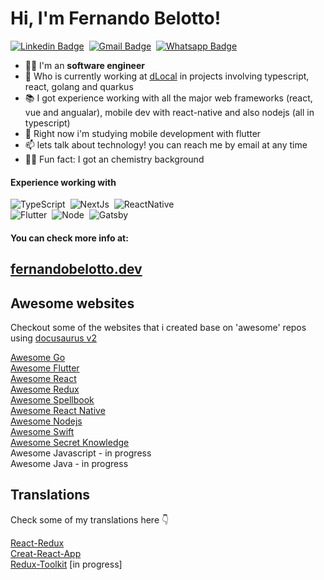 

# Hi, I'm Fernando Belotto!
[![Linkedin Badge](https://img.shields.io/badge/-LinkedIn-0077B5?style=flat&logo=Linkedin&logoColor=white&link=https://www.linkedin.com/in/fernando-gabriel-bosco/)](https://www.linkedin.com/in/fernando-gabriel-bosco/)&nbsp;
[![Gmail Badge](https://img.shields.io/badge/-Gmail-c5392a?style=flat&logo=Gmail&logoColor=white&link=mailto:fernando.bbosco@gmail.com)](mailto:fernando.bbosco@gmail.com)&nbsp;
[![Whatsapp Badge](https://img.shields.io/badge/-Whatsapp-2DB540?style=flat&labelColor=whatsapp&logo=whatsapp&logoColor=white&link=https://api.whatsapp.com/send?phone=5519997773727)](https://api.whatsapp.com/send?phone=5519997773727)&nbsp;

- 👨‍💻  I'm an **software engineer**  
- 🚀  Who is currently working at [dLocal](https://dlocal.com) in projects involving typescript, react, golang and quarkus
- 📚  I got experience working with all the major web frameworks (react, vue and angualar), mobile dev with react-native and also nodejs (all in typescript)
- 📝  Right now i'm studying mobile development with flutter
- 📫  lets talk about technology! you can reach me by email at any time
- 👨‍🔬  Fun fact: I got an chemistry background



#### Experience working with
![TypeScript](https://img.shields.io/badge/-TypeScript-007ACC?style=flat&logoColor=fff&logo=typescript)&nbsp;
![NextJs](https://img.shields.io/badge/-Nextjs-ffffff?style=flat&logoColor=fff&logo=nextjs)&nbsp;
![ReactNative](https://img.shields.io/badge/-React_Native-18BCEE?style=flat&logoColor=fff&logo=react)&nbsp;<br/>
![Flutter](https://img.shields.io/badge/-Flutter-84D6F8?style=flat&logoColor=fff&logo=flutter)&nbsp;
![Node](https://img.shields.io/badge/-Node.js-5B9856?style=flat&logoColor=fff&logo=node.js)&nbsp;
![Gatsby](https://img.shields.io/badge/-Gatsby-643195?style=flat&logoColor=fff&logo=gatsby)&nbsp;


#### You can check more info at:
##  [fernandobelotto.dev](https://fernandobelotto.dev)

## Awesome websites

Checkout some of the websites that i created base on 'awesome' repos using [docusaurus v2](https://docusaurus.io/)

[Awesome Go](https://go-awesome.vercel.app) <br/>
[Awesome Flutter](https://flutter-awesome.vercel.app) <br/>
[Awesome React](https://react-awesome.vercel.app)  <br/>
[Awesome Redux](https://redux-awesome.vercel.app)  <br/>
[Awesome Spellbook](https://spellbook-awesome.vercel.app)  <br/>
[Awesome React Native](https://react-native-awesome.vercel.app)  <br/>
[Awesome Nodejs](https://nodejs-awesome.vercel.app)  <br/>
[Awesome Swift](https://swift-awesome.vercel.app)  <br/>
[Awesome Secret Knowledge](https://knowledge-awesome.vercel.app)  <br/>
Awesome Javascript - in progress <br/>
Awesome Java - in progress

## Translations

Check some of my translations here 👇

[React-Redux](https://fernandobelotto.github.io/react-redux) <br/>
[Creat-React-App](https://fernandobelotto.github.io/create-react-app) <br/>
[Redux-Toolkit](https://fernandobelotto.github.io/redux-toolkit) [in progress] <br/>
